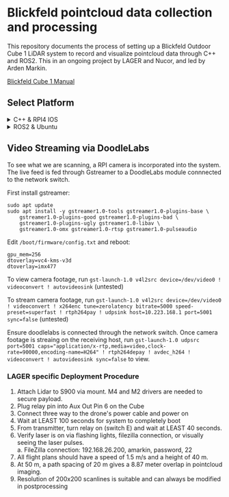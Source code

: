 # Blickfeld pointcloud data collection and processing

This repository documents the process of setting up a Blickfeld Outdoor Cube 1 LiDAR system to record and visualize pointcloud data through C++ and ROS2. This in an ongoing project by LAGER and Nucor, and led by Arden Markin.

[Blickfeld Cube 1 Manual](https://www.blickfeld.com/wp-content/uploads/2022/10/Blickfeld-A5-Manual_en_v.4.2.pdf)

## Select Platform

<details>
<summary>C++ & RPI4 IOS</summary>

### C++ & RPI4 IOS

#### Configuration steps
1.  Install RPI4 IOS
2.  Install BSL
3.  System Setup
    * Static IP address
    * GPS
    * LED indicators
    * HDMI on boot
    * Execute on system boot
    * Enable SSH
4.  Capture LiDAR data
5.  Post-process PointCloud in Matlab

### Step 1: Install RPI4 IOS

Download and open the Raspberry Pi Imager [here](https://www.raspberrypi.com/software/)

Select the RPI4 device and Rasbian operating system. Insert and select the SD card to flash the image to. Once complete, insert the SD card into the RPI4.

### Step 2: Blickfeld Standard Library

[Blickfeld Driver](https://www.blickfeld.com/resources/) \
[Installation Process](https://docs.blickfeld.com/cube/latest/external/blickfeld-scanner-lib/install.html)

To install BSL, build it from source WITH installed dependencies. Install protoc buffers and cmake via available packages. The following lines should be all you need.

```console
sudo apt update
sudo apt install -y cmake git build-essential libprotobuf-dev libprotoc-dev protobuf-compiler
sudo apt update
git clone --recursive https://github.com/Blickfeld/blickfeld-scanner-lib.git
mkdir blickfeld-scanner-lib/build && cd blickfeld-scanner-lib/build
cmake ..
make -j3
sudo make install
```

### Step 3: System Setup

#### Static IP Address

To connect to the blickfeld over a network switch, the ethernet adapter must be configured to a static ip address. In the terminal, run `ip addr` and identify the name of the ethernet cable (should be eth0). 

Create a new network file: `sudo nano /etc/systemd/network/eth0.network` and add these contents

```network
[Match]
Name=eth0

[Network]
Address=192.168.26.xxx/24
DNS=8.8.8.8 8.8.4.4
DHCP=ipv4
Optional=true
```

Replace `xxx` with any port number that is not 0, 255, or 26. Replace `eth0` with the name of the ethernet cable if different.
To permanently apply these changes run 

```console
sudo systemctl restart systemd-networkd
sudo systemctl enable systemd-networkd
```

#### Pip Install

Installing through pip has proven jank at times so instead of a requirements.txt, here are all the libraries you will need to properly run relay_rpi.py:

```console
pip3 install --break-system-packages pyubx2
pip3 install gpiozero --break-system-packages
```

#### GPS over UART

Breakout the UART's TX and ground cables, and connect them to pins 6 and 10 (GPIO 15) respectively. Ensure your GPS receiver is sending UBX-NAV-TIMEGPS messages. Should the RPI4 successfully connect to the receiver, the system time should be correctly set and the led indicator light will turn green. Each subsequent recorded BAG file with then be time stamped in the following format: `Hour:Minute Month/Day/Year Scan`

To ensure the system boots without interfernce over UART, run `sudo nano /boot/firmware/config.txt` and add/change lines:

```console
#dtoverlay=disable-bt
enable_uart=0
```

Remove `console=serial-,115200` and `console=ttyS0,115200` from `/boot/firmware/cmdline.txt` if present.

Finally, run disable serial console and reboot:
```console
sudo systemctl disable serial-getty@ttyS0.service
sudo systemctl stop serial-getty@ttyS0.service
sudo reboot
```

#### LED indicators

To assist the operator in tracking the status of the system without the need to remote-in or an external monitor, LED indicator lights were used. Connect the red LED to pin 22 (GPIO 25) and the green LED to pin 18 (GPIO 24). Connect their ground to pin 20. The RPI4 outputs a voltage of 3.3V to each LED.

| Color    | Behavior | Status |
| -------- | ------- | ------- |
| Red  | Slow blinking    | Searching for LiDAR |
| Red  | Rapid blinking    | Searching for GPS |
| Red  | Solid  | System is ready/standby |
| Green  | Solid   | Recording/Saving |

#### HDMI on boot

If no HDMI is plugged into the RPI4, relay.py will not automatically run for some reason. To work around this issue, configure `boot/firmware/config.txt` to always output HDMI even if no output source is detected.

```console
# Force HDMI even if no monitor is detected
hdmi_force_hotplug=1

# Uncomment if you have trouble with the Pi detecting your display or outputting
# hdmi_safe=1
# hdmi_ignore_edid=0xa5000080
```
#### Execute on system boot

Because the python script uses a subprocess/new terminal to execute ROS commands, crontab can't properly execute the commands. Instead, simply add the command `/usr/bin/python3 /path/to/relay_boot.py/file in <strong>Startup Applications</strong>.

#### SSH through LAN

[SSH/LAN Docs](https://serverastra.com/docs/Tutorials/Setting-Up-and-Securing-SSH-on-Ubuntu-22.04%3A-A-Comprehensive-Guide) \
[FileZilla](https://filezilla-project.org/)

To setup SSH through the network switch over LAN, follow the steps in the link above. To transfer files, connect a laptop to the network switch and run FileZilla or any other file transfering application.
Should it not connect through LAN, check the laptop's ethernet cable connection, manually setting the subnet to `192.168.26.X` and the mask to `255.255.255.0` if necessary.

Also you may need to uncomment: `PasswordAuthentication yes` in `/etc/ssh/sshd_config` to login.

### Step 4: Capture Data

After configuring the driver and ethernet, run the Blickfeld Ros2 component using the command below. This will begin to send Ros PointCloud2 messages. To also record an intensity image, append `-p publish_intensities:=true -p publish_intensity_image:=true` To also record imu data, append `-p publish_imu:=true -p publish_imu_static_tf_at_start:=true`

```console
source ${colcon dir}/install/setup.bash
ros2 component standalone blickfeld_driver blickfeld::ros_interop::BlickfeldDriverComponent -p host:=192.168.26.26 
```

In a seperate terminal, setup a ros2 listener to record the PointCloud2 data to a bagfile. After the scan has been completed, press Ctrl-C to stop recording and close the driver - bag folder should be saved to the current directory.

```console
source ${colcon dir}/install/setup.bash
ros2 bag record /bf_lidar/point_cloud_out
```

### Step 5: Matlab ICP

To post-process the bag file taken from the Blickfeld, the Matlab ICP Map Builder is used.

[Matlab Guide](https://www.mathworks.com/help/driving/ug/build-a-map-from-lidar-data.html) \
[Matlab Install](https://www.mathworks.com/help/install/install-products.html)

Open Matlab and run `pointcloudparser.m`, modifying the file as required. This will parse the Ros2 PointCloud into a format Matlab can understand. Once the script finishes running, run `icpsolver.m`. This will output a combined PointCloud as a `.ply` file.

Should Matlab throw the error `'helperLidarMapBuilder' is used in the following examples...`, download `helperLidarMapBuilder.m` and add it to the current directory.

### Extra Steps / Miscellaneous Details

#### Relay Switch

Running `relay.py` on boot gives the LiDAR system a relay switch that either starts or stops the recording process. When the relay is on, data is being saved to a ros2 bagfile.

</details>
<details>
<summary>ROS2 & Ubuntu</summary>

### Ubuntu

#### Configuration steps
1.  Install Ubuntu 20.04 on RPI4
2.  Install BSL and Blickfeld Driver
3.  Install Ros2 Foxy
4.  System Setup
    * Static IP address
    * Pip install
    * GPS
    * LED indicators
    * HDMI on boot
    * Execute on system boot
    * Enable SSH
5.  Capture LiDAR data
6.  Post-process PointCloud in Matlab

### Step 1: Install Ubuntu 20.04 on RPI4

Download and open the Raspberry Pi Imager [here](https://www.raspberrypi.com/software/)

Select the RPI4 device and Ubuntu 20.04 LTS 64-bit operating system. Insert and select the SD card to flash the image to. Once complete, insert the SD card into the RPI4. After the system boots, run these commands:

```console
sudo apt install ubuntu-desktop
sudo reboot
```

### Step 2: Install ROS2 Foxy

[Ros2 Foxy Docs](https://docs.ros.org/en/foxy/Installation/Ubuntu-Install-Debians.html)

The Cube 1's provided ROS driver requires the Ros2 Foxy Distro. Should the system architecture not match, build from source (likely unnecessary).

### Step 3: BSL and Blickfeld Driver Setup

[Blickfeld Driver](https://www.blickfeld.com/resources/) \
[Installation Process](https://docs.blickfeld.com/cube/latest/external/ros/driver-v2/README.html)

To install BSL, build it from source WITH installed dependencies. Install protoc buffers and cmake via available packages. The following lines should be all you need.

```console
sudo apt update
sudo apt install -y cmake git build-essential libprotobuf-dev libprotoc-dev protobuf-compiler
sudo apt update
git clone --recursive https://github.com/Blickfeld/blickfeld-scanner-lib.git
mkdir blickfeld-scanner-lib/build && cd blickfeld-scanner-lib/build
cmake ..
make -j3
sudo make install
```

Next, install the blickfeld ROS2 driver. Before building using "colcon", make sure to extract the driver and move it to the /${workspace}/src directory.

IMPORTANT: double check the Cube1 for its BSL version dependency. If neccessary, you may have to checkout an older branch before compiling BSL. BSL version history can be found [here](https://github.com/Blickfeld/blickfeld-scanner-lib/releases). Replace ba53a9d with the desired branch/release.

```console
cd /${BSL_directory}
git checkout ba53a9d
```

### Step 4: System Setup

#### Static IP Address

[Documentation](https://docs.blickfeld.com/cube/latest/getting_started)

To connect to the blickfeld over a network switch, the ethernet adapter must be configured to a static ip address. In the terminal, run `ip addr` and identify the name of the ethernet cable (should be eth0). 
Edit the appropriate `.yaml` file in `/etc/netplan/` and change it accordingly:

```yaml
network:
  version: 2
  renderer: networkd
  ethernets:
    eth0:
      addresses:
        - 192.168.26.xxx/24  # Static IP address
      nameservers:
        addresses: [8.8.8.8, 8.8.4.4]  # DNS servers
      dhcp4: true
      optional: true
```

Replace `xxx` with any port number that is not 0, 255, or 26. Replace `eth0` with the name of the ethernet cable if different. Alternatively, replace the file contents with the contents in `netplan.yaml`.
After making changes to the yaml file, run `sudo netplan apply` to apply the changes.

#### Pip Install

Installing through pip has proven jank at times so instead of a requirements.txt, here are all the libraries you will need to properly run relay_rpi.py:

```console
pip3 install pyubx2
pip3 install RPi.GPIO
```

#### GPS over UART

To get GPS working over UART, U-boot must be configured manually so that serial console isn't corrupted by the new serial uart on boot. Follow the steps [avaiable here.](https://raspberrypi.stackexchange.com/questions/116074/how-can-i-disable-the-serial-console-on-distributions-that-use-u-boot/117950#117950)

Breakout the GPS UART's TX and ground cables, and connect them to pins 6 and 10 (GPIO 15) respectively. Ensure your GPS receiver is sending UBX-NAV-TIMEGPS messages. Should the RPI4 successfully connect to the receiver, the system time should be correctly set and the led indicator light will turn green. Each subsequent recorded BAG file with then be time stamped in the following format: `Hour:Minute Month/Day/Year Scan`

#### LED indicators

To assist the operator in tracking the status of the system without the need to remote-in or an external monitor, LED indicator lights were used. Connect the red LED to pin 22 (GPIO 25) and the green LED to pin 18 (GPIO 24). Connect their ground to pin 20. The RPI4 outputs a voltage of 3.3V to each LED.

| Color    | Behavior | Status |
| -------- | ------- | ------- |
| Red  | Slow blinking    | Searching for LiDAR |
| Red  | Rapid blinking    | Searching for GPS |
| Red  | Solid  | System is ready/standby |
| Green  | Solid   | Recording/Saving |

#### HDMI on boot

If no HDMI is plugged into the RPI4, relay.py will not automatically run for some reason. To work around this issue, configure `boot/firmware/config.txt` to always output HDMI even if no output source is detected.

```console
# Force HDMI even if no monitor is detected
hdmi_force_hotplug=1

# Uncomment if you have trouble with the Pi detecting your display or outputting
# hdmi_safe=1
# hdmi_ignore_edid=0xa5000080
```
#### Execute on system boot

Because the python script uses a subprocess/new terminal to execute ROS commands, crontab can't properly execute the commands. Instead, simply add the command `/usr/bin/python3 /path/to/relay_boot.py/file in <strong>Startup Applications</strong>.

#### SSH through LAN

[SSH/LAN Docs](https://serverastra.com/docs/Tutorials/Setting-Up-and-Securing-SSH-on-Ubuntu-22.04%3A-A-Comprehensive-Guide) \
[FileZilla](https://filezilla-project.org/)

To setup SSH through the network switch over LAN, follow the steps in the link above. To transfer files, connect a laptop to the network switch and run FileZilla or any other file transfering application.
Should it not connect through LAN, check the laptop's ethernet cable connection, manually setting the subnet to `192.168.26.X` and the mask to `255.255.255.0` if necessary.

Also you may need to uncomment: `PasswordAuthentication yes` in `/etc/ssh/sshd_config` to login.

### Step 4: Capture Data

After configuring the driver and ethernet, run the Blickfeld Ros2 component using the command below. This will begin to send Ros PointCloud2 messages. To also record an intensity image, append `-p publish_intensities:=true -p publish_intensity_image:=true` To also record imu data, append `-p publish_imu:=true -p publish_imu_static_tf_at_start:=true`

```console
source ${colcon dir}/install/setup.bash
ros2 component standalone blickfeld_driver blickfeld::ros_interop::BlickfeldDriverComponent -p host:=192.168.26.26 
```

In a seperate terminal, setup a ros2 listener to record the PointCloud2 data to a bagfile. After the scan has been completed, press Ctrl-C to stop recording and close the driver - bag folder should be saved to the current directory.

```console
source ${colcon dir}/install/setup.bash
ros2 bag record /bf_lidar/point_cloud_out
```

### Step 5: Matlab ICP

To post-process the bag file taken from the Blickfeld, the Matlab ICP Map Builder is used.

[Matlab Guide](https://www.mathworks.com/help/driving/ug/build-a-map-from-lidar-data.html) \
[Matlab Install](https://www.mathworks.com/help/install/install-products.html)

Open Matlab and run `pointcloudparser.m`, modifying the file as required. This will parse the Ros2 PointCloud into a format Matlab can understand. Once the script finishes running, run `icpsolver.m`. This will output a combined PointCloud as a `.ply` file.

Should Matlab throw the error `'helperLidarMapBuilder' is used in the following examples...`, download `helperLidarMapBuilder.m` and add it to the current directory.

### Extra Steps / Miscellaneous Details

#### Relay Switch

Running `relay.py` on boot gives the LiDAR system a relay switch that either starts or stops the recording process. When the relay is on, data is being saved to a ros2 bagfile.

</details>

## Video Streaming via DoodleLabs

To see what we are scanning, a RPI camera is incorporated into the system. The live feed is fed through Gstreamer to a DoodleLabs module connnected to the network switch.

First install gstreamer:
```console
sudo apt update
sudo apt install -y gstreamer1.0-tools gstreamer1.0-plugins-base \
    gstreamer1.0-plugins-good gstreamer1.0-plugins-bad \
    gstreamer1.0-plugins-ugly gstreamer1.0-libav \
    gstreamer1.0-omx gstreamer1.0-rtsp gstreamer1.0-pulseaudio
```

Edit `/boot/firmware/config.txt` and reboot:

```console
gpu_mem=256
dtoverlay=vc4-kms-v3d
dtoverlay=imx477
```

To view camera footage, run `gst-launch-1.0 v4l2src device=/dev/video0 ! videoconvert ! autovideosink` (untested)

To stream camera footage, run `gst-launch-1.0 v4l2src device=/dev/video0 ! videoconvert ! x264enc tune=zerolatency bitrate=5000 speed-preset=superfast ! rtph264pay ! udpsink host=10.223.168.1 port=5001 sync=false` (untested)

Ensure doodlelabs is connected through the network switch. Once camera footage is streaing on the receiving host, run `gst-launch-1.0 udpsrc port=5001 caps="application/x-rtp,media=video,clock-rate=90000,encoding-name=H264" ! rtph264depay ! avdec_h264 ! videoconvert ! autovideosink sync=false` to view.


### LAGER specific Deployment Procedure

1.  Attach Lidar to S900 via mount. M4 and M2 drivers are needed to secure payload.
2.  Plug relay pin into Aux Out Pin 6 on the Cube
3.  Connect three way to the drone's power cable and power on
4.  Wait at LEAST 100 seconds for system to completely boot
5.  From transmitter, turn relay on (switch E) and wait at LEAST 40 seconds.
6.  Verify laser is on via flashing lights, filezilla connection, or visually seeing the laser pulses. \
      a.  FileZilla connection: 192.168.26.200, amarkin, password, 22
8.  All flight plans should have a speed of 1.5 m/s and a height of 40 m.
9.  At 50 m, a path spacing of 20 m gives a 8.87 meter overlap in pointcloud imaging.
10.  Resolution of 200x200 scanlines is suitable and can always be modified in postprocessing

